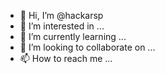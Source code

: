 - 👋 Hi, I’m @hackarsp
- 👀 I’m interested in ...
- 🌱 I’m currently learning ...
- 💞️ I’m looking to collaborate on ...
- 📫 How to reach me ...

<!---
hackarsp/hackarsp is a ✨ special ✨ repository because its `README.md` (this file) appears on your GitHub profile.
You can click the Preview link to take a look at your changes.
--->
